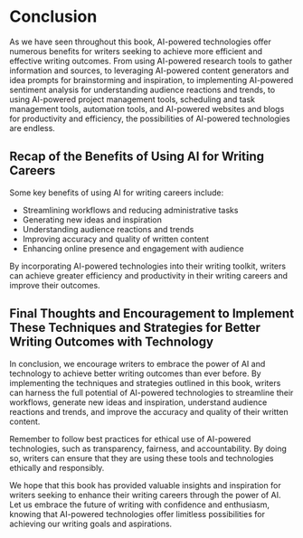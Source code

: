 # Conclusion

As we have seen throughout this book, AI-powered technologies offer numerous benefits for writers seeking to achieve more efficient and effective writing outcomes. From using AI-powered research tools to gather information and sources, to leveraging AI-powered content generators and idea prompts for brainstorming and inspiration, to implementing AI-powered sentiment analysis for understanding audience reactions and trends, to using AI-powered project management tools, scheduling and task management tools, automation tools, and AI-powered websites and blogs for productivity and efficiency, the possibilities of AI-powered technologies are endless.

Recap of the Benefits of Using AI for Writing Careers
-----------------------------------------------------

Some key benefits of using AI for writing careers include:

* Streamlining workflows and reducing administrative tasks
* Generating new ideas and inspiration
* Understanding audience reactions and trends
* Improving accuracy and quality of written content
* Enhancing online presence and engagement with audience

By incorporating AI-powered technologies into their writing toolkit, writers can achieve greater efficiency and productivity in their writing careers and improve their outcomes.

Final Thoughts and Encouragement to Implement These Techniques and Strategies for Better Writing Outcomes with Technology
-------------------------------------------------------------------------------------------------------------------------

In conclusion, we encourage writers to embrace the power of AI and technology to achieve better writing outcomes than ever before. By implementing the techniques and strategies outlined in this book, writers can harness the full potential of AI-powered technologies to streamline their workflows, generate new ideas and inspiration, understand audience reactions and trends, and improve the accuracy and quality of their written content.

Remember to follow best practices for ethical use of AI-powered technologies, such as transparency, fairness, and accountability. By doing so, writers can ensure that they are using these tools and technologies ethically and responsibly.

We hope that this book has provided valuable insights and inspiration for writers seeking to enhance their writing careers through the power of AI. Let us embrace the future of writing with confidence and enthusiasm, knowing that AI-powered technologies offer limitless possibilities for achieving our writing goals and aspirations.